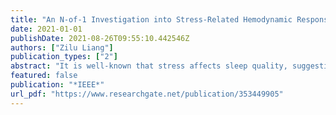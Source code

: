 ```yaml
---
title: "An N-of-1 Investigation into Stress-Related Hemodynamic Responses in the Prefrontal Cortex During the First Sleep Cycle Ubiquitous and pervasive computing for stress management View project Real-time Route Guidance System for Congestion Prevention based on Traffic Prediction View project"
date: 2021-01-01
publishDate: 2021-08-26T09:55:10.442546Z
authors: ["Zilu Liang"]
publication_types: ["2"]
abstract: "It is well-known that stress affects sleep quality, suggesting abnormal brain activity during sleep when people are stressed. However, no study has examined where brain processes stress during sleep. This study aims to explore the associations between bedtime stress and the hemodynamics in the prefrontal cortex (PFC) during the first sleep cycle under free-living conditions. Stress biomarkers including salivary cortisol and secretory immunoglobulin A (sIgA) were measured using the SOMA Dual Analyte LFD test kits on the experiment nights between 22:00-23:00 to control the circadian oscillation of the stress-related hormones. Perceived stress level was rated on a 1-10 Likert scale right after the collection of the salivary samples. The hemodynamics of the pre-frontal cortex (PFC) was measured using a wearable functional near-infrared spectroscopy (fNIRS) device. Correlation analysis with statistical test was performed to examine the associations between different stress indicators and a set of time-domain and frequency-domain features derived from the hemodynamic responses. Significantly positive linear correlations were observed in the standard deviation, skewness, and kurtosis between the average concentration change of oxyhemoglobin and that of deoxyhemoglobin in the whole region of interest. Stress was found to correlate to the hemodynamics in the mid-DLPFC, the caudal-DLPFC, and the left RLPFC. The relationships between stress and these PFC subregions depends on the stress indicator adopted. Our finding provides supplementary support to the role of the PFC in processing stress. The preliminary results also shed light on the development of stress response markers in brain activity that can be measured with wearable brain-computer interface technologies."
featured: false
publication: "*IEEE*"
url_pdf: "https://www.researchgate.net/publication/353449905"
---
```


